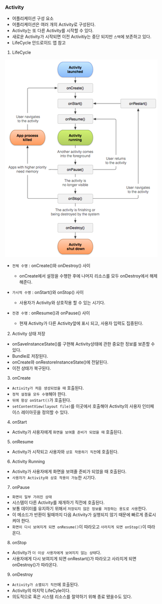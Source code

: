 ### Activity

- 어플리케이션 구성 요소
- 어플리케이션은 여러 개의 Activity로 구성된다.
- Activity는 또 다른 Activity를 시작할 수 있다.
- 새로운 Activity가 시작되면 이전 Activitiy는 중단 되지만 `스택`에 보존하고 있다.
- LifeCycle 안드로이드 앱 참고


1. LifeCycle

![LifeCycle](../assets/activity_lifecycle.png)

- `전체 수명` : onCreate()와 onDestroy() 사이
  - onCreate에서 설정을 수행한 후에 나머지 리소스를 모두 onDestroy에서 해제해준다.

- `가시적 수명` : onStart()와 onStop() 사이
  - 사용자가 Activity와 상호작용 할 수 있는 시기다.

- `전경 수명` : onResume()과 onPause() 사이
  - 현재 Activity가 다른 Activity앞에 표시 되고, 사용자 입력도 집중된다.


2. Activity 상태 저장

- onSaveInstanceState()를 구현해 Activity상태에 관한 중요한 정보를 보존할 수 있다.
- Bundle로 저장된다.
- onCreate와 onRestoreInstanceState()에 전달된다.
- 이전 상태가 복구된다.


3. onCreate

- `Activity가 처음 생성되었을 때` 호출된다.
- `정적 설정을 모두 수행`해야 한다.
- `뒤에 항상 onStart()`가 호출된다.
- `setContentView(layout file)`를 이곳에서 호출해야 Activity의 사용자 인터페이스 레이아웃을 정의할 수 있다.


4. onStart

- Activity가 사용자에게 `화면을 보여줄 준비가 되었을 때` 호출된다.


5. onResume

- Activity가 시작되고 사용자와 `상호 작용하기 직전`에 호출된다.


6. Activity Running

- Activity가 사용자에게 화면을 보여줄 준비가 되었을 때 호출된다.
- `사용자가 Activity와 상호 작용이 가능`한 시기다.


7. onPause

- `화면이 일부 가려진 상태`
- 시스템이 다른 Activity를 재개하기 직전에 호출된다.
- 보통 데이터를 유지하기 위해서 `저장되지 않은 정보를 저장하는 용도로 사용`한다.
- 이 메소드가 반환이 될때까지 다음 Activity가 실행되지 않기 때문에 빠르게 종료시켜야 한다.
- `화면이 다시 보여지게 되면 onResume()`이 따라오고 `사라지게 되면 onStop()`이 따라온다.


8. onStop

- Activity가 `더 이상 사용자에게 보여지지 않는 상태`다.
- 사용자에게 다시 보여지게 되면 onRestart()가 따라오고 사라지게 되면 onDestroy()가 따라온다.


9. onDestroy

- `Activity가 소멸되기 직전`에 호출된다.
- Activity의 마지막 LifeCyle이다.
- 의도적으로 혹은 시스템 리소스를 절약하기 위해 종료 됐을수도 있다.